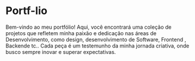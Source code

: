 # Portf-lio
Bem-vindo ao meu portfólio! Aqui, você encontrará uma coleção de projetos que refletem minha paixão e dedicação nas áreas de Desenvolvimento, como design, desenvolvimento de Software, Frontend , Backende tc.. Cada peça é um testemunho da minha jornada criativa, onde busco sempre inovar e superar expectativas.
